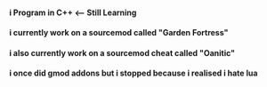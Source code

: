 
#### i Program in C++ <-- Still Learning
#### i currently work on a sourcemod called "Garden Fortress"
#### i also currently work on a sourcemod cheat called "Oanitic"

#### i once did gmod addons but i stopped because i realised i hate lua
